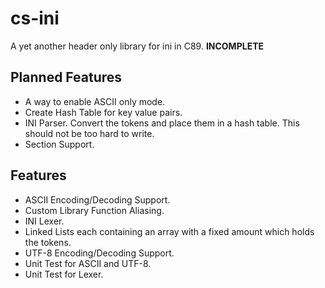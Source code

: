 # cs-ini
A yet another header only library for ini in C89. **INCOMPLETE**

## Planned Features
* A way to enable ASCII only mode.
* Create Hash Table for key value pairs.
* INI Parser. Convert the tokens and place them in a hash table. This should not be too hard to write.
* Section Support.

## Features
* ASCII Encoding/Decoding Support.
* Custom Library Function Aliasing.
* INI Lexer.
* Linked Lists each containing an array with a fixed amount which holds the tokens.
* UTF-8 Encoding/Decoding Support.
* Unit Test for ASCII and UTF-8.
* Unit Test for Lexer.
